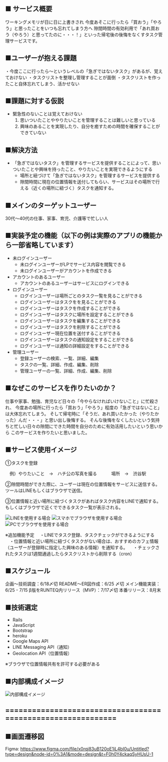 ## ■ サービス概要
ワーキングメモリが日に日に上書きされ
今度あそこに行ったら「買おう」「やろう」と思ったことをいつも忘れてしまう方へ
隙間時間の有効利用で「あれ買おう（やろう）と思ってたのに・・・！」といった帰宅後の後悔をなくすタスク管理サービスです。

## ■ユーザーが抱える課題
・今度ここに行ったら〜というレベルの「急ぎではないタスク」があるが、覚えておけない
・タスクリストを整理し管理することが面倒
・タスクリストを作ったこと自体忘れてしまう、活かせない

## ■課題に対する仮説
- 緊急性のないことは覚えておけない
  1. 思いついたことややりたいことを管理することは難しいと思っている
  2. 興味のあることを実現したり、自分を癒すための時間を確保することができていない

## ■解決方法
- 「急ぎではないタスク」を管理するサービスを提供することによって、思いついたことや興味を持ったこと、やりたいことを実現できるようにする
  - 場所と紐づけて「急ぎではないタスク」を管理するサービスを提供する
  - 隙間時間に現在の位置情報を送付してもらい、サービスはその場所で行える（近くの場所に紐づく）タスクを通知する。

## ■メインのターゲットユーザー
30代〜40代の仕事、家事、育児、介護等で忙しい人

## ■実装予定の機能（以下の例は実際のアプリの機能から一部省略しています）
- 未ログインユーザー
    - 未ログインユーザーがLPでサービス内容を閲覧できる
    - 未ログインユーザーがアカウントを作成できる
- アカウントのあるユーザー
    - アカウントのあるユーザーはサービスにログインできる
- ログインユーザー
    - ログインユーザーは場所ごとのタスク一覧を見ることができる
    - ログインユーザーはタスクをを見ることができる
    - ログインユーザーはタスクを作成することができる
    - ログインユーザーはタスクに場所を設定することができる
    - ログインユーザーはタスクを編集することができる
    - ログインユーザーはタスクを削除することができる
    - ログインユーザー現在位置を送付することができる
    - ログインユーザーはタスクの通知設定をすることができる
    - ログインユーザーは通知の詳細設定をすることができる
- 管理ユーザー
    - 登録ユーザーの検索、一覧、詳細、編集
    - タスクの一覧、詳細、作成、編集、削除
    - 管理ユーザーの一覧、詳細、作成、編集、削除

## ■なぜこのサービスを作りたいのか？
仕事や家事、勉強、育児など日々の「今やらなければいけないこと」に忙殺され、
今度あの場所に行ったら「買おう」「やろう」程度の「急ぎではないこと」は大体忘れてしまう。
そして帰宅時に「そうだ、あれ買いたかった（やりたかった）んだ・・・」と思い出し後悔する。
そんな後悔をなくしたいという気持ちと忙しい日々の隙間にできた時間を自分のために有効活用したいという思いから
このサービスを作りたいと思いました。

## ■サービス使用イメージ
①タスクを登録

　例）やりたいこと　→　ハチ公の写真を撮る
　　　場所　→　渋谷駅

②隙間時間ができた際に、ユーザーは現在の位置情報をサービスに送信する。　ツールはLINEもしくはブラウザで送信。

③位置情報と近い場所に紐づくタスクがあればタスク内容をLINEで通知する。もしくはブラウザで近くでできるタスク一覧が表示される。

![LINEを使用する場合](https://gyazo.com/4fb76eacbeb45edfc1866aaed7e9a48d.jpg)
![スマホでブラウザを使用する場合](https://gyazo.com/ac20583722c4da91a1b1d8e4d48dc03f.jpg)
![PCでブラウザを使用する場合](https://gyazo.com/cea0e1563659665185148e769e03e7b4.jpg)

※追加機能予定
　・LINEでタスク登録、タスクチェックができるようにする
　・位置情報と近い場所に紐づくタスクがない場合は、おすすめのカフェ情報（ユーザーが登録時に指定した興味のある情報）を通知する。
　・チェックされたタスクは1週間通過したらタスクリストから削除する（cron）



## ■スケジュール
企画〜技術調査：6/18〆切
README〜ER図作成：6/25 〆切
メイン機能実装：6/25 - 7/15
β版をRUNTEQ内リリース（MVP）：7/17〆切
本番リリース：8月末

## ■技術選定
- Rails
- JavaScript
- Bootstrap
- heroku
- Google Maps API
- LINE Messaging API（通知）
- Geolocation API（位置情報）

※ブラウザで位置情報共有を許可する必要がある


## ■内部構成イメージ
![内部構成イメージ](https://gyazo.com/4b05e8896e9eb0068348ab86dfe39187.jpg)

## ============================================================
## ■画面遷移図

Figma:
https://www.figma.com/file/x0rqj83uB120oE1iL4bI0u/Untitled?type=design&node-id=0%3A1&mode=design&t=F0h0Y4ckaqSyHUsU-1